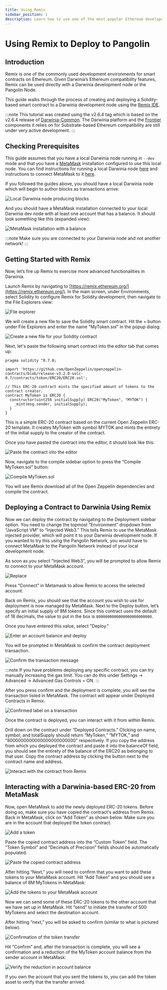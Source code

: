 ```yaml
---
title: Using Remix
sidebar_position: 1
description: Learn how to use one of the most popular Ethereum developer tools, the Remix IDE, to interact with a local Darwinia node.
---
```


# Using Remix to Deploy to Pangolin

## Introduction

Remix is one of the commonly used development environments for smart contracts on Ethereum. Given Darwinia’s Ethereum compatibility features, Remix can be used directly with a Darwinia development node or the Pangolin Node.

This guide walks through the process of creating and deploying a Solidity-based smart contract to a Darwinia development node using the [Remix IDE](https://remix.ethereum.org/).

:::note
This tutorial was created using the v2.6.4 tag which is based on the v2.6.4 release of [Darwinia-Common](https://github.com/darwinia-network/darwinia-common/releases/tag/v2.6.4). The Darwinia platform and the [Frontier](https://github.com/paritytech/frontier) components it relies on for Substrate-based Ethereum compatibility are still under very active development.
:::

## Checking Prerequisites

This guide assumes that you have a local Darwinia node running in `--dev` mode and that you have a [MetaMask](https://metamask.io/) installation configured to use this local node. You can find instructions for running a local Darwinia node [here](/builders/get-started/darwinia-dev/) and instructions to connect MetaMask to it [here](/dvm-metamask.md).

If you followed the guides above, you should have a local Darwinia node which will begin to author blocks as transactions arrive:

![Local Darwinia node producing blocks](/images/setting-up-a-node/setting-up-node-4.png)

And you should have a MetaMask installation connected to your local Darwinia dev node with at least one account that has a balance. It should look something like this (expanded view):

![MetaMask installation with a balance](/images/remix/using-remix-2.png)

:::note
Make sure you are connected to your Darwinia node and not another network!
:::

## Getting Started with Remix

Now, let’s fire up Remix to exercise more advanced functionalities in Darwinia.

Launch Remix by navigating to [https://remix.ethereum.org/](https://remix.ethereum.org/). In the main screen, under Environments, select Solidity to configure Remix for Solidity development, then navigate to the File Explorers view:

![File explorer](/images/remix/using-remix-3.png)

We will create a new file to save the Solidity smart contract. Hit the + button under File Explorers and enter the name "MyToken.sol" in the popup dialog:

![Create a new file for your Solidity contract](/images/remix/using-remix-4.png)

Next, let's paste the following smart contract into the editor tab that comes up:

```solidity
pragma solidity ^0.7.0;

import 'https://github.com/OpenZeppelin/openzeppelin-contracts/blob/release-v3.2.0-solc-0.7/contracts/token/ERC20/ERC20.sol';

// This ERC-20 contract mints the specified amount of tokens to the contract creator.
contract MyToken is ERC20 {
  constructor(uint256 initialSupply) ERC20("MyToken", "MYTOK") {
    _mint(msg.sender, initialSupply);
  }
}
```

This is a simple ERC-20 contract based on the current Open Zeppelin ERC-20 template. It creates MyToken with symbol MYTOK and mints the entirety of the initial supply to the creator of the contract.

Once you have pasted the contract into the editor, it should look like this:

![Paste the contract into the editor](/images/remix/using-remix-5.png)

Now, navigate to the compile sidebar option to press the “Compile MyToken.sol” button:

![Compile MyToken.sol](/images/remix/using-remix-6.png)

You will see Remix download all of the Open Zeppelin dependencies and compile the contract.

## Deploying a Contract to Darwinia Using Remix

Now we can deploy the contract by navigating to the Deployment sidebar option. You need to change the topmost “Environment” dropdown from “JavaScript VM” to “Injected Web3.” This tells Remix to use the MetaMask injected provider, which will point it to your Darwinia development node. If you wanted to try this using the Pangolin Network, you would have to connect MetaMask to the Pangolin Network instead of your local development node.

As soon as you select "Injected Web3", you will be prompted to allow Remix to connect to your MetaMask account.

![Replace](/images/remix/using-remix-7.png)

Press “Connect” in Metamask to allow Remix to access the selected account.

Back on Remix, you should see that the account you wish to use for deployment is now managed by MetaMask. Next to the Deploy button, let’s specify an initial supply of 8M tokens. Since this contract uses the default of 18 decimals, the value to put in the box is `8000000000000000000000000`.

Once you have entered this value, select "Deploy."

![Enter an account balance and deploy](/images/remix/using-remix-8.png)

You will be prompted in MetaMask to confirm the contract deployment transaction.

![Confirm the transaction message](/images/remix/using-remix-9.png)

:::note
If you have problems deploying any specific contract, you can try manually increasing the gas limit. You can do this under Settings -> Advanced -> Advanced Gas Controls = ON.
:::

After you press confirm and the deployment is complete, you will see the transaction listed in MetaMask. The contract will appear under Deployed Contracts in Remix.

![Confirmed label on a transaction](/images/remix/using-remix-10.png)

Once the contract is deployed, you can interact with it from within Remix.

Drill down on the contract under “Deployed Contracts.” Clicking on name, symbol, and totalSupply should return “MyToken,” “MYTOK,” and “8000000000000000000000000” respectively. If you copy the address from which you deployed the contract and paste it into the balanceOf field, you should see the entirety of the balance of the ERC20 as belonging to that user. Copy the contract address by clicking the button next to the contract name and address.

![Interact with the contract from Remix](/images/remix/using-remix-11.png)

## Interacting with a Darwinia-based ERC-20 from MetaMask

Now, open MetaMask to add the newly deployed ERC-20 tokens. Before doing so, make sure you have copied the contract's address from Remix. Back in MetaMask, click on “Add Token” as shown below. Make sure you are in the account that deployed the token contract.

![Add a token](/images/remix/using-remix-12.png)

Paste the copied contract address into the “Custom Token” field. The “Token Symbol” and “Decimals of Precision” fields should be automatically populated.

![Paste the copied contract address](/images/remix/using-remix-13.png)

After hitting “Next,” you will need to confirm that you want to add these tokens to your MetaMask account. Hit “Add Token” and you should see a balance of 8M MyTokens in MetaMask:

![Add the tokens to your MetaMask account](/images/remix/using-remix-14.png)

Now we can send some of these ERC-20 tokens to the other account that we have set up in MetaMask. Hit “send” to initiate the transfer of 500 MyTokens and select the destination account.

After hitting “next,” you will be asked to confirm (similar to what is pictured below).

![Confirmation of the token transfer](/images/remix/using-remix-15.png)

Hit “Confirm” and, after the transaction is complete, you will see a confirmation and a reduction of the MyToken account balance from the sender account in MetaMask:

![Verify the reduction in account balance](/images/remix/using-remix-16.png)

If you own the account that you sent the tokens to, you can add the token asset to verify that the transfer arrived.

